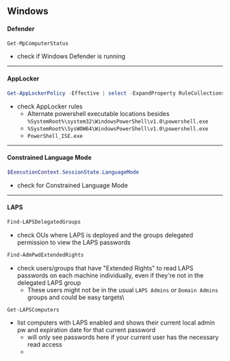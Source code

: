 ## Windows
#### Defender
```powershell
Get-MpComputerStatus
```
- check if Windows Defender is running

---
#### AppLocker
```powershell
Get-AppLockerPolicy -Effective | select -ExpandProperty RuleCollections
```
- check AppLocker rules
	- Alternate powershell executable locations besides `%SystemRoot%\system32\WindowsPowerShell\v1.0\powershell.exe`
	- `%SystemRoot%\SysWOW64\WindowsPowerShell\v1.0\powershell.exe`
	- `PowerShell_ISE.exe`

---
#### Constrained Language Mode
```powershell
$ExecutionContext.SessionState.LanguageMode
```
- check for Constrained Language Mode

---
#### LAPS
```powershell
Find-LAPSDelegatedGroups
```
- check OUs where LAPS is deployed and the groups delegated permission to view the LAPS passwords
```powershell
Find-AdmPwdExtendedRights
```
- check users/groups that have "Extended Rights" to read LAPS passwords on each machine individually, even if they're not in the delegated LAPS group
	- These users might not be in the usual `LAPS Admins` or `Domain Admins` groups and could be easy targets\
```powershell
Get-LAPSComputers
```
- list computers with LAPS enabled and shows their current local admin pw and expiration date for that current password
	- will only see passwords here if your current user has the necessary read access
	- 